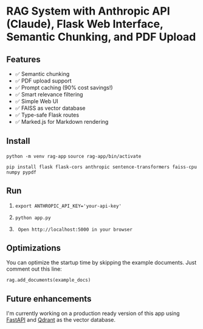 # RAG System with Anthropic API (Claude), Flask Web Interface, Semantic Chunking, and PDF Upload

## Features

- ✅ Semantic chunking
- ✅ PDF upload support
- ✅ Prompt caching (90% cost savings!)
- ✅ Smart relevance filtering
- ✅ Simple Web UI
- ✅ FAISS as vector database
- ✅ Type-safe Flask routes
- ✅ Marked.js for Markdown rendering

## Install

``` python -m venv rag-app ```
``` source rag-app/bin/activate ```

```pip install flask flask-cors anthropic sentence-transformers faiss-cpu numpy pypdf```

## Run

1. ``` export ANTHROPIC_API_KEY='your-api-key' ```

2. ``` python app.py ```

3. ``` Open http://localhost:5000 in your browser```

## Optimizations

You can optimize the startup time by skipping the example documents. Just comment out this line:

``` rag.add_documents(example_docs) ```

## Future enhancements

I'm currently working on a production ready version of this app using [FastAPI](https://fastapi.tiangolo.com/) and [Qdrant](https://qdrant.tech/) as the vector database.
